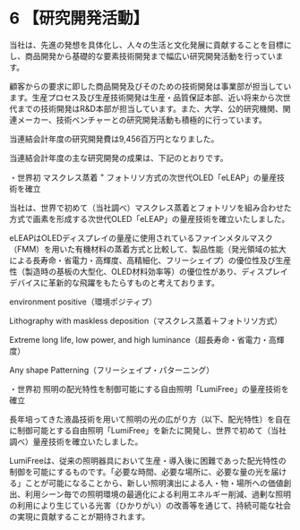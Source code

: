 # 6 【研究開発活動】

当社は、先進の発想を具体化し、人々の生活と文化発展に貢献することを目標にし、商品開発から基礎的な要素技術開発まで幅広い研究開発活動を行っています。

顧客からの要求に即した商品開発及びそのための技術開発は事業部が担当しています。生産プロセス及び生産技術開発は生産・品質保証本部、近い将来から次世代までの技術開発はR&D本部が担当しています。また、大学、公的研究機関、関連メーカー、技術ベンチャーとの研究開発活動も積極的に行っています。

当連結会計年度の研究開発費は9,456百万円となりました。

当連結会計年度の主な研究開発の成果は、下記のとおりです。

・世界初 マスクレス蒸着 $^ +$ フォトリソ方式の次世代OLED「eLEAP」の量産技術を確立

当社は、世界で初めて（当社調べ）マスクレス蒸着とフォトリソを組み合わせた方式で画素を形成する次世代OLED「eLEAP」の量産技術を確立いたしました。

eLEAPはOLEDディスプレイの量産に使用されているファインメタルマスク（FMM）を用いた有機材料の蒸着方式と比較して、製品性能（発光領域の拡大による長寿命・省電力・高輝度、高精細化、フリーシェイプ）の優位性及び生産性（製造時の基板の大型化、OLED材料効率等）の優位性があり、ディスプレイデバイスに革新的な飛躍をもたらすものと考えております。

environment positive（環境ポジティブ）

Lithography with maskless deposition（マスクレス蒸着＋フォトリソ方式）

Extreme long life, low power, and high luminance（超長寿命・省電力・高輝度）

Any shape Patterning（フリーシェイプ・パターニング）

・世界初 照明の配光特性を制御可能にする自由照明「LumiFree」の量産技術を確立

長年培ってきた液晶技術を用いて照明の光の広がり方（以下、配光特性）を自在に制御可能とする自由照明「LumiFree」を新たに開発し、世界で初めて（当社調べ）量産技術を確立いたしました。

LumiFreeは、従来の照明器具において生産・導入後に困難であった配光特性の制御を可能にするものです。「必要な時間、必要な場所に、必要な量の光を届ける」ことが可能になることから、新しい照明演出による人・物・場所への価値創出、利用シーン毎での照明環境の最適化による利用エネルギー削減、過剰な照明の利用により生じている光害（ひかりがい）の改善等を通じて、持続可能な社会の実現に貢献することが期待されます。